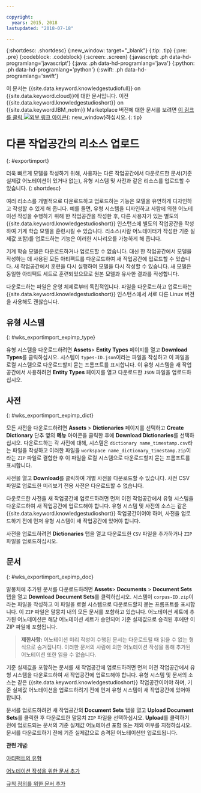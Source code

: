 ```yaml
---

copyright:
  years: 2015, 2018
lastupdated: "2018-07-18"

---
```


{:shortdesc: .shortdesc}
{:new_window: target="_blank"}
{:tip: .tip}
{:pre: .pre}
{:codeblock: .codeblock}
{:screen: .screen}
{:javascript: .ph data-hd-programlang='javascript'}
{:java: .ph data-hd-programlang='java'}
{:python: .ph data-hd-programlang='python'}
{:swift: .ph data-hd-programlang='swift'}

이 문서는 {{site.data.keyword.knowledgestudiofull}} on {{site.data.keyword.cloud}}에 대한 문서입니다. 이전 {{site.data.keyword.knowledgestudioshort}} on {{site.data.keyword.IBM_notm}} Marketplace 버전에 대한 문서를 보려면 [이 링크를 클릭 ![외부 링크 아이콘](../../icons/launch-glyph.svg "외부 링크 아이콘")](https://{DomainName}/docs/services/knowledge-studio/exportimport.html){: new_window}하십시오.
{: tip}

# 다른 작업공간의 리소스 업로드
{: #exportimport}

더욱 빠르게 모델을 작성하기 위해, 사용자는 다른 작업공간에서 다운로드한 문서(기준 실제값 어노테이션이 있거나 없는), 유형 시스템 및 사전과 같은 리소스를 업로드할 수 있습니다.
{: shortdesc}

여러 리소스를 개별적으로 다운로드하고 업로드하는 기능은 모델을 유연하게 디자인하고 작성할 수 있게 해 줍니다. 예를 들면, 유형 시스템을 디자인하고 사람에 의한 어노테이션 작성을 수행하기 위해 한 작업공간을 작성한 후, 다른 사용자가 있는 별도의 {{site.data.keyword.knowledgestudioshort}} 인스턴스에 별도의 작업공간을 작성하여 기계 학습 모델을 훈련시킬 수 있습니다. 리소스(사람 어노테이터가 작성한 기준 실제값 포함)를 업로드하는 기능은 이러한 시나리오를 가능하게 해 줍니다.

기계 학습 모델은 다운로드하거나 업로드할 수 없습니다. 대신 한 작업공간에서 모델을 작성하는 데 사용된 모든 아티팩트를 다운로드하여 새 작업공간에 업로드할 수 있습니다. 새 작업공간에서 훈련을 다시 실행하여 모델을 다시 작성할 수 있습니다. 새 모델은 동일한 아티팩트 세트로 훈련되었으므로 원본 모델과 유사한 결과를 작성합니다.

다운로드하는 파일은 운영 체제로부터 독립적입니다. 파일을 다운로드하고 업로드하는 {{site.data.keyword.knowledgestudioshort}} 인스턴스에서 서로 다른 Linux 버전을 사용해도 괜찮습니다.

## 유형 시스템
{: #wks_exportimport_expimp_type}

유형 시스템을 다운로드하려면 **Assets**> **Entity Types** 페이지를 열고 **Download Types**를 클릭하십시오. 시스템이 `types-ID.json`이라는 파일을 작성하고 이 파일을 로컬 시스템으로 다운로드할지 묻는 프롬프트를 표시합니다. 이 유형 시스템을 새 작업공간에서 사용하려면 **Entity Types** 페이지를 열고 다운로드한 `JSON` 파일을 업로드하십시오.

## 사전
{: #wks_exportimport_expimp_dict}

모든 사전을 다운로드하려면 **Assets** > **Dictionaries** 페이지를 선택하고 **Create Dictionary** 단추 옆의 **메뉴** 아이콘을 클릭한 후에 **Download Dictionaries**를 선택하십시오. 다운로드하는 각 사전에 대해, 시스템은 `dictionary name_timestamp.csv`라는 파일을 작성하고 이러한 파일을 `workspace name_dictionary_timestamp.zip`이라는 `ZIP` 파일로 결합한 후 이 파일을 로컬 시스템으로 다운로드할지 묻는 프롬프트를 표시합니다.

사전을 열고 **Download**를 클릭하여 개별 사전을 다운로드할 수 있습니다. 사전 CSV 파일로 업로드한 미리보기 전용 사전은 다운로드할 수 없습니다.

다운로드한 사전을 새 작업공간에 업로드하려면 먼저 이전 작업공간에서 유형 시스템을 다운로드하여 새 작업공간에 업로드해야 합니다. 유형 시스템 및 사전의 소스는 같은 {{site.data.keyword.knowledgestudioshort}} 작업공간이어야 하며, 사전을 업로드하기 전에 먼저 유형 시스템이 새 작업공간에 있어야 합니다.

사전을 업로드하려면 **Dictionaries** 탭을 열고 다운로드한 `CSV` 파일을 추가하거나 `ZIP` 파일을 업로드하십시오.

## 문서
{: #wks_exportimport_expimp_doc}

말뭉치에 추가된 문서를 다운로드하려면 **Assets**> **Documents** > **Document Sets** 탭을 열고 **Download Document Sets**를 클릭하십시오. 시스템이 `corpus-ID.zip`이라는 파일을 작성하고 이 파일을 로컬 시스템으로 다운로드할지 묻는 프롬프트를 표시합니다. 이 `ZIP` 파일은 말뭉치 내의 모든 문서를 포함하고 있습니다. 어노테이션 세트에 추가된 어노테이션은 해당 어노테이션 세트가 승인되어 기준 실제값으로 승격된 후에만 이 ZIP 파일에 포함됩니다.

> **제한사항:** 어노테이션 미리 작성이 수행된 문서는 다운로드될 때 읽을 수 없는 형식으로 숨겨집니다. 이러한 문서의 사람에 의한 어노테이션 작성을 통해 추가된 어노테이션 또한 읽을 수 없습니다.

기준 실제값을 포함하는 문서를 새 작업공간에 업로드하려면 먼저 이전 작업공간에서 유형 시스템을 다운로드하여 새 작업공간에 업로드해야 합니다. 유형 시스템 및 문서의 소스는 같은 {{site.data.keyword.knowledgestudioshort}} 작업공간이어야 하며, 기준 실제값 어노테이션을 업로드하려기 전에 먼저 유형 시스템이 새 작업공간에 있어야 합니다.

문서를 업로드하려면 새 작업공간의 **Document Sets** 탭을 열고 **Upload Document Sets**를 클릭한 후 다운로드한 말뭉치 `ZIP` 파일을 선택하십시오. **Upload**를 클릭하기 전에 업로드되는 문서의 기준 실제값 어노테이션 포함 또는 제외 여부를 지정하십시오. 문서를 다운로드하기 전에 기준 실제값으로 승격된 어노테이션만 업로드됩니다.

**관련 개념**:

[아티팩트의 유형](/docs/services/watson-knowledge-studio/artifacts.html)

[어노테이션 작성을 위한 문서 추가](/docs/services/watson-knowledge-studio/documents-for-annotation.html)

[규칙 정의를 위한 문서 추가](/docs/services/watson-knowledge-studio/rule-annotator-add-doc.html)
